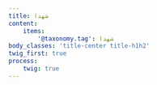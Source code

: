 ```yaml
---
title: شهدا
content:
    items:  
        '@taxonomy.tag': شهدا
body_classes: 'title-center title-h1h2'
twig_first: true
process:
    twig: true
---
```

